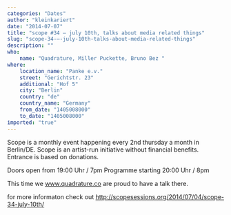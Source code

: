 ```yaml
---
categories: "Dates"
author: "kleinkariert"
date: "2014-07-07"
title: "scope #34 – july 10th, talks about media related things"
slug: "scope-34-–-july-10th-talks-about-media-related-things"
description: ""
who: 
    name: "Quadrature, Miller Puckette, Bruno Bez "
where: 
    location_name: "Panke e.v."
    street: "Gerichtstr. 23"
    additional: "Hof 5"
    city: "Berlin"
    country: "de"
    country_name: "Germany"
    from_date: "1405008000"
    to_date: "1405008000"
imported: "true"
---
```



Scope is a monthly event happening every 2nd thursday a month in Berlin/DE.
Scope is an artist-run initiative without financial benefits.
Entrance is based on donations.

Doors open from 19:00 Uhr / 7pm
Programme starting 20:00 Uhr / 8pm

This time we www.quadrature.co are proud to have a talk there.

for more informaton check out
http://scopesessions.org/2014/07/04/scope-34-july-10th/

